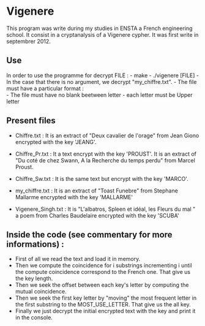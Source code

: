 # Vigenere

This program was write during my studies in ENSTA a French engineering school.
It consist in a cryptanalysis of a Vigenere cypher.
It was first write in septembrer 2012.

## Use

In order to use the programme for decrypt FILE :
	- make
	- ./vigenere [FILE]
	- In the case that there is no argument, we decrypt "my_chiffre.txt".
	- The file must have a particular format :  
	- The file must have no blank beetween letter
	- each letter must be Upper letter

## Present files

- Chiffre.txt :
	It is an extract of "Deux cavalier de l'orage" from Jean Giono encrypted with the key 'JEANG'.

- Chiffre_Pr.txt :
	It a text encrypt with the key 'PROUST'. It is an extract of "Du coté de chez Swann, A la Recherche du temps perdu" from Marcel Proust.

- Chiffre_Sw.txt :
	It is the same text but encrypt with the key 'MARCO'.

- my_chiffre.txt :
	It is an extract of "Toast Funebre" from Stephane Mallarme encrypted with the key 'MALLARME'

- Vigenere_Singh.txt :
	It is "L'albatros, Spleen et idéal, les Fleurs du mal " a poem from Charles Baudelaire encrypted with the key 'SCUBA'

## Inside the code (see commentary for more informations) : 

- First of all we read the text and load it in memory.
- Then we compute the coincidence for i substrings incrementing i until the compute coincidence correspond to the French one. That give us the key length.
- Then we seek the offset between each key's letter by computing the mutual coincidence.
- Then we seek the first key letter by "moving" the most frequent letter in the first substring to the MOST_USE_LETTER. That give us the all key.
- Finally we just decrypt the initial encrypted text with the key and print it in the console.

